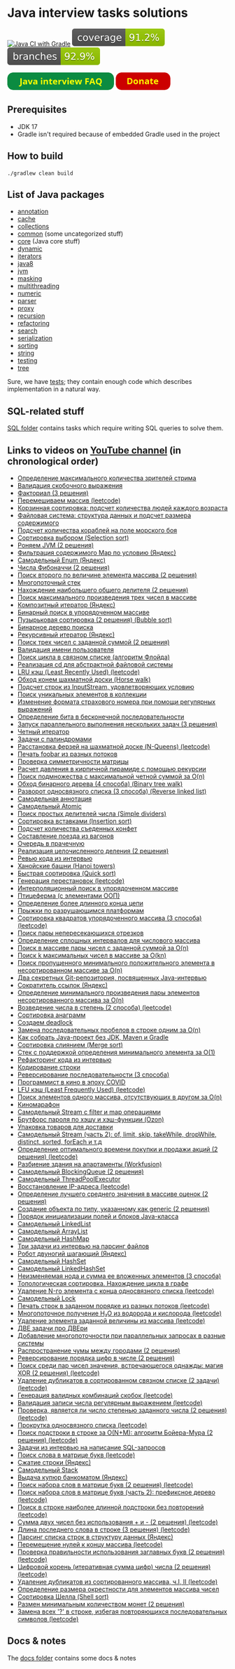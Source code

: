 
# Java interview tasks solutions

[![Java CI with Gradle](https://github.com/andrei-punko/java-interview-coding/actions/workflows/gradle.yml/badge.svg)](https://github.com/andrei-punko/java-interview-coding/actions/workflows/gradle.yml)
[![Coverage](.github/badges/jacoco.svg)](https://github.com/andrei-punko/java-interview-coding/actions/workflows/gradle.yml)
[![Branches](.github/badges/branches.svg)](https://github.com/andrei-punko/java-interview-coding/actions/workflows/gradle.yml)

<a href="https://andrei-punko.github.io/java-interview-faq-n-answers"><img src="images/button_java-interview-faq.png" alt="Java interview FAQ" height="40"/></a>
<a href="https://boosty.to/andd3dfx"><img src="images/button_donate.png" alt="Donate" height="40"/></a>

## Prerequisites
- JDK 17
- Gradle isn't required because of embedded Gradle used in the project

## How to build
```shell
./gradlew clean build
```

## List of Java packages
- [annotation](src/main/java/by/andd3dfx/annotation)
- [cache](src/main/java/by/andd3dfx/cache)
- [collections](src/main/java/by/andd3dfx/collections)
- [common](src/main/java/by/andd3dfx/common) (some uncategorized stuff)
- [core](src/main/java/by/andd3dfx/core) (Java core stuff)
- [dynamic](src/main/java/by/andd3dfx/dynamic)
- [iterators](src/main/java/by/andd3dfx/iterators)
- [java8](src/main/java/by/andd3dfx/java8)
- [jvm](src/main/java/by/andd3dfx/jvm)
- [masking](src/main/java/by/andd3dfx/masking)
- [multithreading](src/main/java/by/andd3dfx/multithreading)
- [numeric](src/main/java/by/andd3dfx/numeric)
- [parser](src/main/java/by/andd3dfx/parser)
- [proxy](src/main/java/by/andd3dfx/proxy)
- [recursion](src/main/java/by/andd3dfx/recursion)
- [refactoring](src/main/java/by/andd3dfx/refactoring)
- [search](src/main/java/by/andd3dfx/search)
- [serialization](src/main/java/by/andd3dfx/serialization)
- [sorting](src/main/java/by/andd3dfx/sorting)
- [string](src/main/java/by/andd3dfx/string)
- [testing](src/main/java/by/andd3dfx/testing)
- [tree](src/main/java/by/andd3dfx/tree)

Sure, we have [tests](src/test/java/by/andd3dfx);
they contain enough code which describes implementation in a natural way.

## SQL-related stuff
[SQL folder](sql/README.md) contains tasks which require writing SQL queries to solve them.

## Links to videos on [YouTube channel](https://www.youtube.com/@andd3dfx) (in chronological order)
- [Определение максимального количества зрителей стрима](https://www.youtube.com/watch?v=uMikT-xpE-w)
- [Валидация скобочного выражения](https://www.youtube.com/watch?v=cTHWJNfjHzE)
- [Факториал (3 решения)](https://www.youtube.com/watch?v=8D2ImqJUaeA)
- [Перемешиваем массив (leetcode)](https://www.youtube.com/watch?v=d9a7Mpm222M)
- [Корзинная сортировка: подсчет количества людей каждого возраста](https://www.youtube.com/watch?v=vFsDPm7ecsM)
- [Файловая система: структура данных и подсчет размера содержимого](https://www.youtube.com/watch?v=j6wr8qCaVeE)
- [Подсчет количества кораблей на поле морского боя](https://www.youtube.com/watch?v=9ypQAA7ilYo)
- [Сортировка выбором (Selection sort)](https://www.youtube.com/watch?v=sQLeZOOmxlo)
- [Роняем JVM (2 решения)](https://www.youtube.com/watch?v=FTR-_QqcH-I)
- [Фильтрация содержимого Map по условию (Яндекс)](https://www.youtube.com/watch?v=YBHM4xStiCM)
- [Самодельный Enum (Яндекс)](https://www.youtube.com/watch?v=41sJn7MQFc4)
- [Числа Фибоначчи (2 решения)](https://www.youtube.com/watch?v=S5rfbd8JkWw)
- [Поиск второго по величине элемента массива (2 решения)](https://www.youtube.com/watch?v=TYU9OsImhP8)
- [Многопоточный стек](https://www.youtube.com/watch?v=R6yUAA82_3Y)
- [Нахождение наибольшего общего делителя (2 решения)](https://www.youtube.com/watch?v=OzGTTkysIew)
- [Поиск максимального произведения трех чисел в массиве](https://www.youtube.com/watch?v=wzO6abwg4y4)
- [Композитный итератор (Яндекс)](https://www.youtube.com/watch?v=8V_t64QLN7Q)
- [Бинарный поиск в упорядоченном массиве](https://www.youtube.com/watch?v=YegVbWwIHFA)
- [Пузырьковая сортировка (2 решения) (Bubble sort)](https://www.youtube.com/watch?v=vK4BTGVELwk)
- [Бинарное дерево поиска](https://www.youtube.com/watch?v=DGLiObeU04A)
- [Рекурсивный итератор (Яндекс)](https://www.youtube.com/watch?v=dnR4xhkdx1I)
- [Поиск трех чисел с заданной суммой (2 решения)](https://www.youtube.com/watch?v=P-2jXiQ1OFo)
- [Валидация имени пользователя](https://www.youtube.com/watch?v=27zJPML4SYg)
- [Поиск цикла в связном списке (алгоритм Флойда)](https://www.youtube.com/watch?v=5IcvvtfLGvM)
- [Реализация cd для абстрактной файловой системы](https://www.youtube.com/watch?v=HLoLoIaL--I)
- [LRU кэш (Least Recently Used) (leetcode)](https://www.youtube.com/watch?v=ZrF5s4_jNZk)
- [Обход конем шахматной доски (Horse walk)](https://www.youtube.com/watch?v=keNYNcQi9o8)
- [Подсчет строк из InputStream, удовлетворяющих условию](https://www.youtube.com/watch?v=XDIgxvYAGfY)
- [Поиск уникальных элементов в коллекции](https://www.youtube.com/watch?v=YaApEnhQEks)
- [Изменение формата страхового номера при помощи регулярных выражений](https://www.youtube.com/watch?v=SdNLzjbXyo8)
- [Определение бита в бесконечной последовательности](https://www.youtube.com/watch?v=AB896M2cJr4)
- [Запуск параллельного выполнения нескольких задач (3 решения)](https://www.youtube.com/watch?v=jPCnLumA4x8)
- [Четный итератор](https://www.youtube.com/watch?v=wY5Hg3KrLqw)
- [Задачи с палиндромами](https://www.youtube.com/watch?v=XZMOlvKRzd0)
- [Расстановка ферзей на шахматной доске (N-Queens) (leetcode)](https://www.youtube.com/watch?v=v9kctJiD4KQ)
- [Печать foobar из разных потоков](https://www.youtube.com/watch?v=UVrrfYTiRo8)
- [Проверка симметричности матрицы](https://www.youtube.com/watch?v=DwLLrRRPFkw)
- [Расчет давления в кирпичной пирамиде с помощью рекурсии](https://www.youtube.com/watch?v=dDk8FUEvFZo)
- [Поиск подмножества с максимальной четной суммой за O(n)](https://www.youtube.com/watch?v=GgZvAwyrAC0)
- [Обход бинарного дерева (4 способа) (Binary tree walk)](https://www.youtube.com/watch?v=cEd6CPAp90I)
- [Разворот односвязного списка (3 способа) (Reverse linked list)](https://www.youtube.com/watch?v=iEKdRgKNurg)
- [Самодельная аннотация](https://www.youtube.com/watch?v=ERKYwftYjtk)
- [Самодельный Atomic](https://www.youtube.com/watch?v=4SFuAGa6GfU)
- [Поиск простых делителей числа (Simple dividers)](https://www.youtube.com/watch?v=EEN6tBfXGt8)
- [Сортировка вставками (Insertion sort)](https://www.youtube.com/watch?v=NIvyCMC7NgU)
- [Подсчет количества съеденных конфет](https://www.youtube.com/watch?v=UNz2nM2qQ3E)
- [Составление поезда из вагонов](https://www.youtube.com/watch?v=ToXzQU6vIKw)
- [Очередь в прачечную](https://www.youtube.com/watch?v=reTyOF3yo5k)
- [Реализация целочисленного деления (2 решения)](https://www.youtube.com/watch?v=jhKuxPDCa54)
- [Ревью кода из интервью](https://www.youtube.com/watch?v=8spUH04041U)
- [Ханойские башни (Hanoi towers)](https://www.youtube.com/watch?v=8fkHg9JKKmg)
- [Быстрая сортировка (Quick sort)](https://www.youtube.com/watch?v=lp1UsN1-_p4)
- [Генерация перестановок (leetcode)](https://www.youtube.com/watch?v=PyRnm2mFZbk)
- [Интерполяционный поиск в упорядоченном массиве](https://www.youtube.com/watch?v=kRTntkCB_a4)
- [Птицеферма (с элементами ООП)](https://www.youtube.com/watch?v=tQAJRQrc2Aw)
- [Определение более длинного конца цепи](https://www.youtube.com/watch?v=KAqZwNY7yUc)
- [Прыжки по разрушающимся платформам](https://www.youtube.com/watch?v=okH8weUwc8k)
- [Сортировка квадратов упорядоченного массива (3 способа) (leetcode)](https://www.youtube.com/watch?v=49DpyzZN4NM)
- [Поиск пары непересекающихся отрезков](https://www.youtube.com/watch?v=W7irv3Wy7Kw)
- [Определение сплошных интервалов для числового массива](https://www.youtube.com/watch?v=ql6TROfbnYk)
- [Поиск в массиве пары чисел с заданной суммой за O(n)](https://www.youtube.com/watch?v=CrQdpjsr26w)
- [Поиск k максимальных чисел в массиве за O(kn)](https://www.youtube.com/watch?v=iBOodbu0wKQ)
- [Поиск пропущенного минимального положительного элемента в несортированном массиве за O(n)](https://www.youtube.com/watch?v=0i7x_YEXOpA)
- [Два секретных Git-репозитория, посвященных Java-интервью](https://www.youtube.com/watch?v=NpcB1gsTkMg)
- [Сократитель ссылок (Яндекс)](https://www.youtube.com/watch?v=iUBWIZE_vo4)
- [Определение минимального произведения пары элементов несортированного массива за O(n)](https://www.youtube.com/watch?v=QilFm81ukEw)
- [Возведение числа в степень (2 способа) (leetcode)](https://www.youtube.com/watch?v=peiEt6TkpLU)
- [Сортировка анаграмм](https://www.youtube.com/watch?v=_i77ixQLijs)
- [Создаем deadlock](https://www.youtube.com/watch?v=xuWU_6JTXi4)
- [Замена последовательных пробелов в строке одним за O(n)](https://www.youtube.com/watch?v=2jszDhWtLes)
- [Как собрать Java-проект без JDK, Maven и Gradle](https://www.youtube.com/watch?v=gbF2zVvndLg)
- [Сортировка слиянием (Merge sort)](https://www.youtube.com/watch?v=QsXDi0MABA0)
- [Стек с поддержкой определения минимального элемента за O(1)](https://www.youtube.com/watch?v=-Y-_0R8tfyk)
- [Рефакторинг кода из интервью](https://www.youtube.com/watch?v=jdnNYxVk5BE)
- [Кодирование строки](https://www.youtube.com/watch?v=Lw4gg7tkWQE)
- [Реверсирование последовательности (3 способа)](https://www.youtube.com/watch?v=Ql6JGqcSiNk)
- [Программист в кино в эпоху COVID](https://www.youtube.com/watch?v=ClBUqbfSJ18)
- [LFU кэш (Least Frequently Used) (leetcode)](https://www.youtube.com/watch?v=4hhu0cSVUCA)
- [Поиск элементов одного массива, отсутствующих в другом за O(n)](https://www.youtube.com/watch?v=bJIzoT-CmUg)
- [Киномарафон](https://www.youtube.com/watch?v=2hGoj3v5JVQ)
- [Самодельный Stream с filter и map операциями](https://www.youtube.com/watch?v=LvBjS17CatQ)
- [Брутфорс пароля по хэшу и хэш-функции (Ozon)](https://www.youtube.com/watch?v=-TjrkxilGn0)
- [Упаковка товаров для доставки](https://www.youtube.com/watch?v=ZDntf64fW5Q)
- [Самодельный Stream (часть 2): of, limit, skip, takeWhile, dropWhile, distinct, sorted, forEach и т.д](https://www.youtube.com/watch?v=iuzWoSzl1to)
- [Определение оптимального времени покупки и продажи акций (2 решения) (leetcode)](https://www.youtube.com/watch?v=XYPIKrEBbCc)
- [Разбиение здания на апартаменты (Workfusion)](https://www.youtube.com/watch?v=W3RefFMsnRo)
- [Самодельный BlockingQueue (2 решения)](https://www.youtube.com/watch?v=eMn_KjkFGds)
- [Самодельный ThreadPoolExecutor](https://www.youtube.com/watch?v=FmJasJ-W-Rs)
- [Восстановление IP-адреса (leetcode)](https://www.youtube.com/watch?v=bpSA5MJ36UQ)
- [Определение лучшего среднего значения в массиве оценок (2 решения)](https://www.youtube.com/watch?v=cdLSKHrfg4A)
- [Создание объекта по типу, указанному как generic (2 решения)](https://www.youtube.com/watch?v=vkn_2w-oJIo)
- [Порядок инициализации полей и блоков Java-класса](https://www.youtube.com/watch?v=rnf7cMbRado)
- [Самодельный LinkedList](https://www.youtube.com/watch?v=vHjvNHBQP3o)
- [Самодельный ArrayList](https://www.youtube.com/watch?v=u7Vyh567ljs)
- [Самодельный HashMap](https://www.youtube.com/watch?v=-GECqwRV8Uw)
- [Три задачи из интервью на парсинг файлов](https://www.youtube.com/watch?v=4DGhiBXFhUc)
- [Робот двуногий шагающий (Яндекс)](https://www.youtube.com/watch?v=MBANIKUlpEs)
- [Самодельный HashSet](https://www.youtube.com/watch?v=aTbKxApYNYk)
- [Самодельный LinkedHashSet](https://www.youtube.com/watch?v=GlV87RWHhOQ)
- [Неизменяемая нода и сумма ее вложенных элементов (3 способа)](https://www.youtube.com/watch?v=UaeleszV00w)
- [Топологическая сортировка. Нахождение цикла в графе](https://www.youtube.com/watch?v=FiNIYTJO0qM)
- [Удаление N-го элемента с конца односвязного списка (leetcode)](https://www.youtube.com/watch?v=1cn_3eCvnq0)
- [Самодельный Lock](https://www.youtube.com/watch?v=QdvsNhf5FI4)
- [Печать строк в заданном порядке из разных потоков (leetcode)](https://www.youtube.com/watch?v=UTmv-H2xc9Y)
- [Многопоточное получение H₂O из водорода и кислорода (leetcode)](https://www.youtube.com/watch?v=7S9e_vXuVFE)
- [Удаление элемента заданной величины из массива (leetcode)](https://www.youtube.com/watch?v=ECdosiz1ZPM)
- [ДВЕ задачи про ДВЕри](https://www.youtube.com/watch?v=ix81AbCNiBE)
- [Добавление многопоточности при параллельных запросах в разные системы](https://www.youtube.com/watch?v=3IGsZy0uTSk)
- [Распространение чумы между городами (2 решения)](https://www.youtube.com/watch?v=Ei1uCCD_Iqg)
- [Реверсирование порядка цифр в числе (2 решения)](https://www.youtube.com/watch?v=w3C4L7GxD7M)
- [Поиск среди пар чисел значения, встречающегося однажды: магия XOR (2 решения) (leetcode)](https://www.youtube.com/watch?v=dNB8tOvx5Gk)
- [Удаление дубликатов в сортированном связном списке (2 задачи) (leetcode)](https://www.youtube.com/watch?v=ryE_Q_AtAg8)
- [Генерация валидных комбинаций скобок (leetcode)](https://www.youtube.com/watch?v=UMBenJ4PZKU)
- [Валидация записи числа регулярным выражением (leetcode)](https://www.youtube.com/watch?v=Xy0iJ7w_UO8)
- [Проверка, является ли число степенью заданного числа (2 решения) (leetcode)](https://www.youtube.com/watch?v=E1Gue5EcvK4)
- [Прокрутка односвязного списка (leetcode)](https://www.youtube.com/watch?v=6tyflwO6PwY)
- [Поиск подстроки в строке за O(N+M): алгоритм Бойера-Мура (2 решения) (leetcode)](https://www.youtube.com/watch?v=77fzfJIs_YY)
- [Задачи из интервью на написание SQL-запросов](https://www.youtube.com/watch?v=GjDF_LdwYHU)
- [Поиск слова в матрице букв (leetcode)](https://www.youtube.com/watch?v=FsKU04anMtE)
- [Сжатие строки (Яндекс)](https://www.youtube.com/watch?v=s3sGF7C6cV8)
- [Самодельный Stack](https://www.youtube.com/watch?v=sZ-DrSHhrWc)
- [Выдача купюр банкоматом (Яндекс)](https://www.youtube.com/watch?v=LDKZtDevRRI)
- [Поиск набора слов в матрице букв (2 решения) (leetcode)](https://www.youtube.com/watch?v=DTyMyr6bNGw)
- [Поиск набора слов в матрице букв (часть 2): префиксное дерево (leetcode)](https://www.youtube.com/watch?v=CLYbm21pvig)
- [Поиск в строке наиболее длинной подстроки без повторений (leetcode)](https://www.youtube.com/watch?v=Jj66XXja4LY)
- [Сумма двух чисел без использования + и - (2 решения) (leetcode)](https://www.youtube.com/watch?v=W_Vja_AFKFg)
- [Длина последнего слова в строке (3 решения) (leetcode)](https://www.youtube.com/watch?v=Kev5TpsfKT4)
- [Парсинг списка строк в структуру данных (Яндекс)](https://www.youtube.com/watch?v=RW1DcmbzbQ8)
- [Перемещение нулей к концу массива (leetcode)](https://youtu.be/IV5EIDRYZ9U)
- [Проверка правильности использования заглавных букв (2 решения) (leetcode)](https://youtu.be/v0EkBQbFQpk)
- [Цифровой корень (итеративная сумма цифр) числа (2 решения) (leetcode)](https://www.youtube.com/watch?v=04ezQ_--SIs)
- [Удаление дубликатов из сортированного массива, ч.I, II (leetcode)](https://www.youtube.com/watch?v=gbReaBoFHkc)
- [Определение размера окрестности для элементов массива чисел](https://www.youtube.com/watch?v=GyiMCtUWnUk)
- [Сортировка Шелла (Shell sort)](https://www.youtube.com/watch?v=1wyVIGI7EX8)
- [Размен минимальным количеством монет (2 решения)](https://www.youtube.com/watch?v=K1xPbYPslRU)
- [Замена всех '?' в строке, избегая повторяющихся последовательных символов (leetcode)](https://www.youtube.com/watch?v=OgMnvWfhqrk)

## Docs & notes
The [docs folder](./docs) contains some docs & notes
